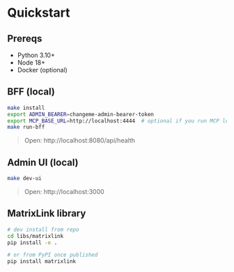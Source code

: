 # Quickstart

## Prereqs
- Python 3.10+
- Node 18+
- Docker (optional)

## BFF (local)
```bash
make install
export ADMIN_BEARER=changeme-admin-bearer-token
export MCP_BASE_URL=http://localhost:4444  # optional if you run MCP locally
make run-bff
```
> Open: http://localhost:8080/api/health

## Admin UI (local)
```bash
make dev-ui
```
> Open: http://localhost:3000

## MatrixLink library
```bash
# dev install from repo
cd libs/matrixlink
pip install -e .

# or from PyPI once published
pip install matrixlink
```